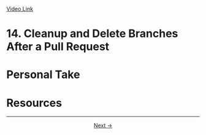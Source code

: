 [Video Link](https://egghead.io/lessons/git-cleanup-and-delete-branches-after-a-pull-request)

# 14. Cleanup and Delete Branches After a Pull Request

# Personal Take

# Resources

---

<p align="center">  
<a href="https://github.com/caydenakins/fix-common-git-mistakes-course-notes/blob/master/15-change-the-commit-message-of-a-previous-commit-with-interactive-rebase.md">Next -></a>  
</p>
